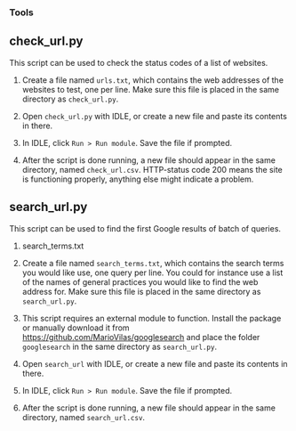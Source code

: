 ### Tools

## check_url.py

This script can be used to check the status codes of a list of websites.

1. Create a file named `urls.txt`, which contains the web addresses of the websites to test, one per line.
Make sure this file is placed in the same directory as `check_url.py`.

1. Open `check_url.py` with IDLE, or create a new file and paste its contents in there.

1. In IDLE, click `Run > Run module`. Save the file if prompted.

1. After the script is done running, a new file should appear in the same directory, named `check_url.csv`.
HTTP-status code 200 means the site is functioning properly, anything else might indicate a problem.


## search_url.py

This script can be used to find the first Google results of batch of queries.

1. search_terms.txt

1. Create a file named `search_terms.txt`, which contains the search terms you would like use, one query per line.
You could for instance use a list of the names of general practices you would like to find the web address for.
Make sure this file is placed in the same directory as `search_url.py`.

1. This script requires an external module to function.
Install the package or manually download it from https://github.com/MarioVilas/googlesearch and place the folder `googlesearch` in the same directory as `search_url.py`.

1. Open `search_url` with IDLE, or create a new file and paste its contents in there.

1. In IDLE, click `Run > Run module`. Save the file if prompted.

1. After the script is done running, a new file should appear in the same directory, named `search_url.csv`.


